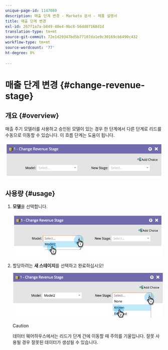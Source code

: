 ```yaml
---
unique-page-id: 1147080
description: 매출 단계 변경 - Marketo 문서 - 제품 설명서
title: 매출 단계 변경
exl-id: 267f1a7a-b849-48e4-9bc8-56dd07168d1d
translation-type: tm+mt
source-git-commit: 72e1d29347bd5b77107da1e9c30169cb6490c432
workflow-type: tm+mt
source-wordcount: '77'
ht-degree: 0%

---
```


# 매출 단계 변경 {#change-revenue-stage}

## 개요 {#overview}

매출 주기 모델러를 사용하고 승인된 모델이 있는 경우 한 단계에서 다른 단계로 리드를 수동으로 이동할 수 있습니다. 이 흐름 단계는 도움이 됩니다.

![](assets/image2014-9-22-17-3a4-3a59.png)

## 사용량 {#usage}

1. **모델**&#x200B;을 선택합니다.

   ![](assets/image2014-9-22-17-3a5-3a4.png)

1. 할당하려는 **새 스테이지**&#x200B;를 선택하고 완료하십시오!

   ![](assets/image2014-9-22-17-5-8.png)

   >[!CAUTION]
   >
   >데이터 웨어하우스에서는 리드가 단계 간에 이동할 때 주의를 기울입니다. 잘못 사용될 경우 잘못된 데이터가 생성될 수 있습니다.
